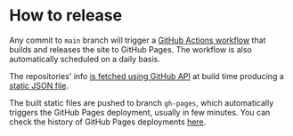 # How to release

Any commit to `main` branch will trigger a [GitHub Actions workflow](./.github/workflows) that builds and releases
the site to GitHub Pages. The workflow is also automatically scheduled on a daily basis.

The repositories' info [is fetched using GitHub API](./src/scripts/build-repo-data.js) at build time
producing a [static JSON file](./static/repos.json).

The built static files are pushed to branch `gh-pages`, which automatically triggers the GitHub Pages deployment, usually
in few minutes. You can check the history of GitHub Pages deployments [here](https://github.com/ExpediaGroup/open-source-portal/deployments).
